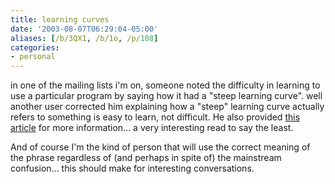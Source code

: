 ```yaml
---
title: learning curves
date: '2003-08-07T06:29:04-05:00'
aliases: [/b/3QX1, /b/1o, /p/108]
categories:
- personal
---
```

in one of the mailing lists i'm on, someone noted the difficulty in learning to use a particular program by saying how
it had a "steep learning curve". well another user corrected him explaining how a "steep" learning curve actually refers
to something is easy to learn, not difficult.  He also provided [this article][] for more information... a very
interesting read to say the least.

And of course I'm the kind of person that will use the correct meaning of the phrase regardless of (and perhaps in spite
of) the mainstream confusion... this should make for interesting conversations.

[this article]: https://web.archive.org/web/20030807/http://www.crh.noaa.gov/library/Grammar/Learn-curve.html
